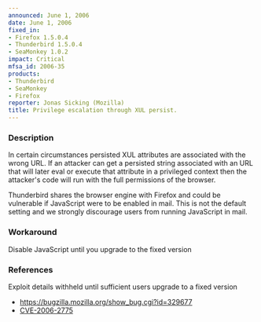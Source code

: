 ```yaml
---
announced: June 1, 2006
date: June 1, 2006
fixed_in:
- Firefox 1.5.0.4
- Thunderbird 1.5.0.4
- SeaMonkey 1.0.2
impact: Critical
mfsa_id: 2006-35
products:
- Thunderbird
- SeaMonkey
- Firefox
reporter: Jonas Sicking (Mozilla)
title: Privilege escalation through XUL persist.
---
```


<h3>Description</h3>

<p>In certain circumstances persisted XUL attributes are associated with the
wrong URL. If an attacker can get a persisted string associated with an
URL that will later eval or execute that attribute in a privileged
context then the attacker's code will run with the full permissions
of the browser.</p>

<p class="note">Thunderbird shares the browser engine with Firefox
and could be vulnerable if JavaScript were to be enabled in mail. This is not
the default setting and we strongly discourage users from running
JavaScript in mail.</p>

<h3>Workaround</h3>

<p>Disable JavaScript until you upgrade to the fixed version</p>

<h3>References</h3>

<p>Exploit details withheld until sufficient users upgrade to a fixed version</p>

<ul>
<li><a href="https://bugzilla.mozilla.org/show_bug.cgi?id=329677">
https://bugzilla.mozilla.org/show_bug.cgi?id=329677</a></li>
<li>
<a class="ex-ref" href="http://www.cve.mitre.org/cgi-bin/cvename.cgi?name=CVE-2006-2775">CVE-2006-2775</a></li>
</ul>



